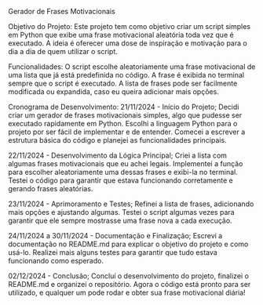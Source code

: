 Gerador de Frases Motivacionais

Objetivo do Projeto:
Este projeto tem como objetivo criar um script simples em Python que exibe uma frase motivacional aleatória toda vez que é executado. A ideia é oferecer uma dose de inspiração e motivação para o dia a dia de quem utilizar o script.

Funcionalidades:
O script escolhe aleatoriamente uma frase motivacional de uma lista que já está predefinida no código.
A frase é exibida no terminal sempre que o script é executado.
A lista de frases pode ser facilmente modificada ou expandida, caso eu queira adicionar mais opções.

Cronograma de Desenvolvimento:
21/11/2024 - Início do Projeto;
Decidi criar um gerador de frases motivacionais simples, algo que pudesse ser executado rapidamente em Python.
Escolhi a linguagem Python para o projeto por ser fácil de implementar e de entender.
Comecei a escrever a estrutura básica do código e planejei as funcionalidades principais.

22/11/2024 - Desenvolvimento da Lógica Principal;
Criei a lista com algumas frases motivacionais que eu achei legais.
Implementei a função para escolher aleatoriamente uma dessas frases e exibi-la no terminal.
Testei o código para garantir que estava funcionando corretamente e gerando frases aleatórias.

23/11/2024 - Aprimoramento e Testes;
Refinei a lista de frases, adicionando mais opções e ajustando algumas.
Testei o script algumas vezes para garantir que ele sempre mostrasse uma frase nova a cada execução.

24/11/2024 a 30/11/2024 - Documentação e Finalização;
Escrevi a documentação no README.md para explicar o objetivo do projeto e como usá-lo.
Realizei mais alguns testes para garantir que tudo estava funcionando como esperado.

02/12/2024 - Conclusão;
Concluí o desenvolvimento do projeto, finalizei o README.md e organizei o repositório.
Agora o código está pronto para ser utilizado, e qualquer um pode rodar e obter sua frase motivacional diária!
